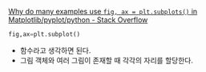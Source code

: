 [Why do many examples use `fig, ax = plt.subplots()` in Matplotlib/pyplot/python - Stack Overflow](https://stackoverflow.com/questions/34162443/why-do-many-examples-use-fig-ax-plt-subplots-in-matplotlib-pyplot-python)

```python 
fig,ax=plt.subplot()
```

- 함수라고 생각하면 된다. 
- 그림 객체와 여러 그림이 존재할 때 각각의 자리를 할당한다. 